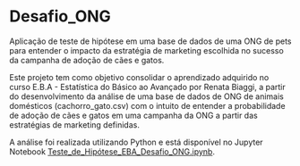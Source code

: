 # Desafio_ONG
Aplicação de teste de hipótese em uma base de dados de uma ONG de pets para entender o impacto da estratégia de marketing escolhida no sucesso da campanha de adoção de cães e gatos.

Este projeto tem como objetivo consolidar o aprendizado adquirido no curso E.B.A - Estatística do Básico ao Avançado por Renata Biaggi, a partir do desenvolvimento da análise de uma base de dados de ONG de animais domésticos (cachorro_gato.csv) com o intuito de entender a probabilidade de adoção de cães e gatos em uma campanha da ONG a partir das estratégias de marketing definidas.

A análise foi realizada utilizando Python e está disponível no Jupyter Notebook [Teste_de_Hipótese_EBA_Desafio_ONG.ipynb](https://github.com/MaryanaNS/Teste_de_Hipotese_ONG/blob/main/Teste_de_Hip%C3%B3tese_EBA_Desafio_ONG.ipynb).
